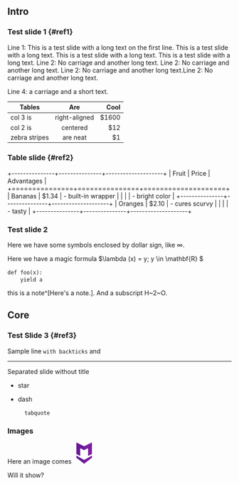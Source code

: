 ## Intro

### Test slide 1 {#ref1}
Line 1: This is a test slide with a long text on the first line. This is a test slide with a long text. This is a test slide with a long text. This is a test slide with a long text. 
Line 2: No carriage and another long text. Line 2: No carriage and another long text. Line 2: No carriage and another long text.Line 2: No carriage and another long text.

Line 4: a carriage and a short text.

| Tables        | Are           | Cool  |
| ------------- |:-------------:| -----:|
| col 3 is      | right-aligned | $1600 |
| col 2 is      | centered      |   $12 |
| zebra stripes | are neat      |    $1 |


### Table slide {#ref2}

+---------------+---------------+--------------------+
| Fruit         | Price         | Advantages         |
+===============+===============+====================+
| Bananas       | $1.34         | - built-in wrapper |
|               |               | - bright color     |
+---------------+---------------+--------------------+
| Oranges       | $2.10         | - cures scurvy     |
|               |               | - tasty            |
+---------------+---------------+--------------------+



### Test slide 2
Here we have some symbols enclosed by dollar sign, like $\infty$.

Here we have a magic formula $\lambda (x) = y; y \in \mathbf{R} $

~~~~ {.python}
def foo(x):
    yield a
~~~~

this is a note^[Here's a note.]. And a subscript H~2~O.

## Core
### Test Slide 3 {#ref3}
Sample line `with backticks` and

---

Separated slide without title

* star
- dash

        tabquote


### Images
Here an image comes
![alt text](https://github.com/adam-p/markdown-here/raw/master/src/common/images/icon48.png "Logo Title Text 1")

Will it show?


